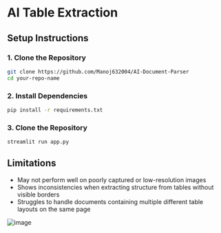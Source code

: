 # AI Table Extraction


## Setup Instructions

### 1. Clone the Repository
```bash
git clone https://github.com/Manoj632004/AI-Document-Parser
cd your-repo-name
```

### 2. Install Dependencies
```bash
pip install -r requirements.txt
```

### 3. Clone the Repository
```bash
streamlit run app.py
```

## Limitations

- May not perform well on poorly captured or low-resolution images  
- Shows inconsistencies when extracting structure from tables without visible borders  
- Struggles to handle documents containing multiple different table layouts on the same page


![image](https://github.com/user-attachments/assets/8d83120e-ff1b-4acc-8028-5beef79f5df6)
